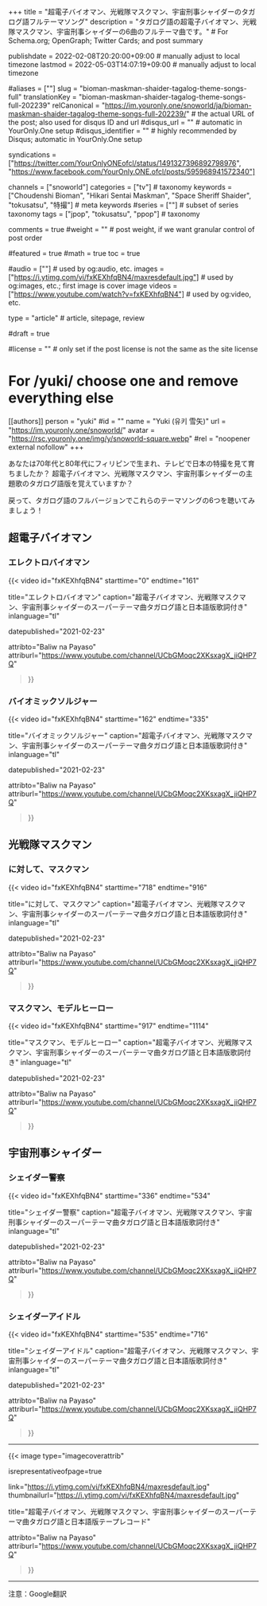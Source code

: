 +++
title = "超電子バイオマン、光戦隊マスクマン、宇宙刑事シャイダーのタガログ語フルテーマソング"
description = "タガログ語の超電子バイオマン、光戦隊マスクマン、宇宙刑事シャイダーの6曲のフルテーマ曲です。"                                                    # For Schema.org; OpenGraph; Twitter Cards; and post summary

publishdate = 2022-02-08T20:20:00+09:00                                        # manually adjust to local timezone
lastmod = 2022-05-03T14:07:19+09:00                                     # manually adjust to local timezone

#aliases = [""]
slug = "bioman-maskman-shaider-tagalog-theme-songs-full"
translationKey = "bioman-maskman-shaider-tagalog-theme-songs-full-202239"
relCanonical = "https://im.youronly.one/snoworld/ja/bioman-maskman-shaider-tagalog-theme-songs-full-202239/"                                                   # the actual URL of the post; also used for disqus ID and url
#disqus_url = ""                                                    # automatic in YourOnly.One setup
#disqus_identifier = ""                                             # highly recommended by Disqus; automatic in YourOnly.One setup

syndications = ["https://twitter.com/YourOnlyONEofcl/status/1491327396892798976", "https://www.facebook.com/YourOnly.ONE.ofcl/posts/595968941572340"]

channels = ["snoworld"]
categories = ["tv"]                                                   # taxonomy
keywords = ["Choudenshi Bioman", "Hikari Sentai Maskman", "Space Sheriff Shaider", "tokusatsu", "特撮"]                                                     # meta keywords
#series = [""]                                                       # subset of series taxonomy
tags = ["jpop", "tokusatsu", "ppop"]                                                         # taxonomy

comments = true
#weight = ""                                                        # post weight, if we want granular control of post order

#featured = true
#math = true
toc = true

#audio = [""]                                                        # used by og:audio, etc.
images = ["https://i.ytimg.com/vi/fxKEXhfqBN4/maxresdefault.jpg"]                                                       # used by og:images, etc.; first image is cover image
videos = ["https://www.youtube.com/watch?v=fxKEXhfqBN4"]                                                       # used by og:video, etc.

type = "article"                                                           # article, sitepage, review

#draft = true

#license = ""                                                       # only set if the post license is not the same as the site license

# For /yuki/ choose one and remove everything else
[[authors]]
  person = "yuki"
  #id = ""
  name = "Yuki (유키 雪矢)"
  url = "https://im.youronly.one/snoworld/"
  avatar = "https://rsc.youronly.one/img/y/snoworld-square.webp"
  #rel = "noopener external nofollow"
+++

あなたは70年代と80年代にフィリピンで生まれ、テレビで日本の特撮を見て育ちましたか？ 超電子バイオマン、光戦隊マスクマン、宇宙刑事シャイダーの主題歌のタガログ語版を覚えていますか？

戻って、タガログ語のフルバージョンでこれらのテーマソングの6つを聴いてみましょう！

<!--more-->

## 超電子バイオマン

### エレクトロバイオマン

{{< video
  id="fxKEXhfqBN4"
  starttime="0"
  endtime="161"

  title="エレクトロバイオマン"
  caption="超電子バイオマン、光戦隊マスクマン、宇宙刑事シャイダーのスーパーテーマ曲タガログ語と日本語版歌詞付き"
  inlanguage="tl"

  datepublished="2021-02-23"

  attribto="Baliw na Payaso"
  attriburl="https://www.youtube.com/channel/UCbGMoqc2XKsxagX_jiQHP7Q"
>}}

### バイオミックソルジャー

{{< video
  id="fxKEXhfqBN4"
  starttime="162"
  endtime="335"

  title="バイオミックソルジャー"
  caption="超電子バイオマン、光戦隊マスクマン、宇宙刑事シャイダーのスーパーテーマ曲タガログ語と日本語版歌詞付き"
  inlanguage="tl"

  datepublished="2021-02-23"

  attribto="Baliw na Payaso"
  attriburl="https://www.youtube.com/channel/UCbGMoqc2XKsxagX_jiQHP7Q"
>}}

## 光戦隊マスクマン

### に対して、マスクマン

{{< video
  id="fxKEXhfqBN4"
  starttime="718"
  endtime="916"

  title="に対して、マスクマン"
  caption="超電子バイオマン、光戦隊マスクマン、宇宙刑事シャイダーのスーパーテーマ曲タガログ語と日本語版歌詞付き"
  inlanguage="tl"

  datepublished="2021-02-23"

  attribto="Baliw na Payaso"
  attriburl="https://www.youtube.com/channel/UCbGMoqc2XKsxagX_jiQHP7Q"
>}}

### マスクマン、モデルヒーロー

{{< video
  id="fxKEXhfqBN4"
  starttime="917"
  endtime="1114"

  title="マスクマン、モデルヒーロー"
  caption="超電子バイオマン、光戦隊マスクマン、宇宙刑事シャイダーのスーパーテーマ曲タガログ語と日本語版歌詞付き"
  inlanguage="tl"

  datepublished="2021-02-23"

  attribto="Baliw na Payaso"
  attriburl="https://www.youtube.com/channel/UCbGMoqc2XKsxagX_jiQHP7Q"
>}}

## 宇宙刑事シャイダー

### シェイダー警察

{{< video
  id="fxKEXhfqBN4"
  starttime="336"
  endtime="534"

  title="シェイダー警察"
  caption="超電子バイオマン、光戦隊マスクマン、宇宙刑事シャイダーのスーパーテーマ曲タガログ語と日本語版歌詞付き"
  inlanguage="tl"

  datepublished="2021-02-23"

  attribto="Baliw na Payaso"
  attriburl="https://www.youtube.com/channel/UCbGMoqc2XKsxagX_jiQHP7Q"
>}}

### シェイダーアイドル

{{< video
  id="fxKEXhfqBN4"
  starttime="535"
  endtime="716"

  title="シェイダーアイドル"
  caption="超電子バイオマン、光戦隊マスクマン、宇宙刑事シャイダーのスーパーテーマ曲タガログ語と日本語版歌詞付き"
  inlanguage="tl"

  datepublished="2021-02-23"

  attribto="Baliw na Payaso"
  attriburl="https://www.youtube.com/channel/UCbGMoqc2XKsxagX_jiQHP7Q"
>}}

---

{{< image
  type="imagecoverattrib"

  isrepresentativeofpage=true

  link="https://i.ytimg.com/vi/fxKEXhfqBN4/maxresdefault.jpg"
  thumbnailurl="https://i.ytimg.com/vi/fxKEXhfqBN4/maxresdefault.jpg"

  title="超電子バイオマン、光戦隊マスクマン、宇宙刑事シャイダーのスーパーテーマ曲タガログ語と日本語版テープレコード"

  attribto="Baliw na Payaso"
  attriburl="https://www.youtube.com/channel/UCbGMoqc2XKsxagX_jiQHP7Q"
>}}

---

注意：Google翻訳
